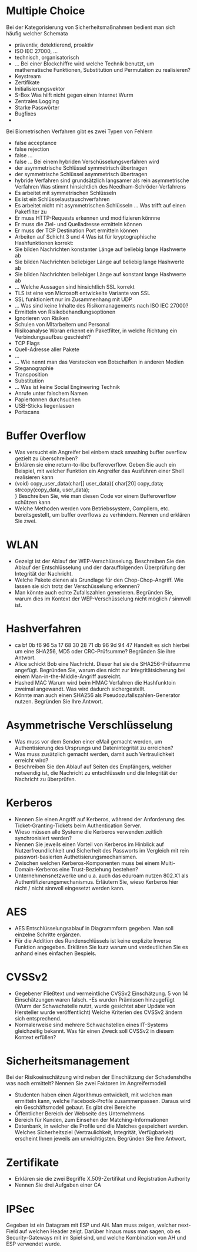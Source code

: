 Multiple Choice
===========
Bei der Kategorisierung von Sicherheitsmaßnahmen bedient man sich häufig welcher Schemata
- präventiv, detektierend, proaktiv
- ISO IEC 27000, ...
- technisch, organisatorisch
- …
Bei einer Blockchiffre wird welche Technik benutzt, um mathematische Funktionen, Substitution und Permutation zu realisieren?
- Keystream
- Zertifikate
- Initialisierungsvektor
- S-Box
Was hilft nicht gegen einen Internet Wurm
- Zentrales Logging
- Starke Passwörter
- Bugfixes
- 
Bei Biometrischen Verfahren gibt es zwei Typen von Fehlern
- false acceptance
- false rejection
- false …
- false …
Bei einem hybriden Verschüsselungsverfahren wird
- der asymmetrische Schlüssel symmetrisch übertragen 
- der symmetrische Schlüssel asymmetrisch übertragen
- hybride Verfahren sind grundsätzlich langsamer als rein asymmetrische Verfahren
Was stimmt hinsichtlich des Needham-Schröder-Verfahrens
- Es arbeitet mit symmetrischen Schlüsseln
- Es ist ein Schlüsselaustauschverfahren
- Es arbeitet nicht mit asymmetrischen Schlüsseln
...
Was trifft auf einen Paketfilter zu
- Er muss HTTP-Requests erkennen und modifizieren könnne
- Er muss die Ziel- und Quelladresse ermitteln können
- Er muss der TCP Destination Port ermitteln können
- Arbeiten auf Schicht 3 und 4
Was ist für kryptographische Hashfunktionen korrekt: 
- Sie bilden Nachrichten konstanter Länge auf beliebig lange Hashwerte ab
- Sie bilden Nachrichten beliebiger Länge auf beliebig lange Hashwerte ab
- Sie bilden Nachrichten beliebiger Länge auf konstant lange Hashwerte ab
- …
Welche Aussagen sind hinsichtlich SSL korrekt
- TLS ist eine von Microsoft entwickelte Variante von SSL
- SSL funktioniert nur im Zusammenhang mit UDP
- …
Was sind keine Inhalte des Risikomanagements nach ISO IEC 27000?
- Ermitteln von Risikobehandlungsoptionen
- Ignorieren von Risiken
- Schulen von MItarbeitern und Personal 
- Risikoanalyse
Woran erkennt ein Paketfilter, in welche Richtung ein Verbindungsaufbau geschieht?
- TCP Flags
- Quell-Adresse aller Pakete
- …
- …
Wie nennt man das Verstecken von Botschaften in anderen Medien
- Steganographie
- Transposition
- Substitution
- …
Was ist keine Social Engineering Technik
- Anrufe unter falschem Namen
- Papiertonnen durchsuchen
- USB-Sticks liegenlassen
- Portscans

Buffer Overflow
===========
- Was versucht ein Angreifer bei einbem stack smashing buffer overflow gezielt zu überschreiben?
- Erklären sie eine return-to-libc bufferoverflow. Geben Sie auch ein Beispiel, mit welcher Funktion ein Angreifer das Ausführen einer Shell realisieren kann
- (void) copy_user_data(char[] user_data){
     char[20] copy_data; 
     strcopy(copy_data, user_data);    
}
Beschreiben Sie, wie man diesen Code vor einem Bufferoverflow schützen kann
- Welche Methoden werden vom Betriebssystem, Compilern, etc. bereitsgestellt, um buffer overflows zu  verhindern. Nennen und erklären Sie zwei. 

WLAN
=====
- Gezeigt ist der Ablauf der WEP-Verschlüsselung. Beschreiben Sie den Ablauf der Entschlüsselung und der darauffolgenden Überprüfung der Integrität der Nachricht. 
- Welche Pakete dienen als Grundlage für den Chop-Chop-Angriff. Wie lassen sie sich trotz der Verschüsselung erkennen?
- Man könnte auch echte Zufallszahlen generieren. Begründen Sie, warum dies im Kontext der WEP-Verschüsselung nicht möglich / sinnvoll ist. 

Hashverfahren
===========
- ca bf 0b f6 96 5a 17 68 30 28 71 db 96 9d 94 47
Handelt es sich hierbei um eine SHA256, MD5 oder CRC-Prüfsumme? Begründen Sie ihre Antwort. 
- Alice schickt Bob eine Nachricht. Dieser hat sie die SHA256-Prüfsumme angefügt. Begründen Sie, warum dies nicht zur Integritätsicherung bei einem Man-in-the-Middle-Angriff ausreicht. 
- Hashed MAC
Warum wird beim HMAC Verfahren die Hashfunktoin zweimal angewandt. Was wird dadurch sichergestellt. 
- Könnte man auch einen SHA256 als Pseudozufallszahlen-Generator nutzen. Begründen Sie Ihre Antwort. 

Asymmetrische Verschlüsselung
=======================
- Was muss vor dem Senden einer eMail gemacht werden, um Authentisierung des Ursprungs und Datenintegrität zu erreichen?
- Was muss zusätzlich gemacht werden, damit auch Vertraulichkeit erreicht wird?
- Beschreiben Sie den Ablauf auf Seiten des Empfängers, welcher notwendig ist, die Nachricht zu entschlüsseln und die Integrität der Nachricht zu überprüfen. 

Kerberos
=======
- Nennen Sie einen Angriff auf Kerberos, während der Anforderung des Ticket-Granting-Tickets beim Authentication Server. 
- Wieso müssen alle Systeme die Kerberos verwenden zeitlich synchronisiert werden? 
-  Nennen Sie jeweils einen Vorteil von Kerberos im Hinblick auf Nutzerfreundlichkeit und Sicherheit des Passworts im Vergleich mit rein passwort-basierten Authetisierungsmechanismen. 
- Zwischen welchen Kerberos-Komponenten muss bei einem Multi-Domain-Kerberos eine Trust-Beziehung bestehen? 
- Unternehmensnetzwerke und u.a. auch das eduroam nutzen 802.X1 als Authentifizierungsmechanismus. Erläutern Sie, wieso Kerberos hier nicht / nicht sinnvoll eingesetzt werden kann. 

AES
===
- AES Entschlüsselungsablauf in Diagrammform gegeben. Man soll einzelne Schritte ergänzen. 
- Für die Addition des Rundenschlüssels ist keine explizite Inverse Funktion angegeben. Erklären Sie kurz warum und verdeutlichen Sie es anhand eines einfachen Bespiels.

CVSSv2
======
- Gegebener Fließtext und vermeintliche CVSSv2 Einschätzung. 5 von 14 Einschätzungen waren falsch. 
 -Es wurden Prämissen hinzugefügt (Wurm der Schwachstelle nutzt, wurde gesichtet aber Update von Hersteller wurde veröffentlicht) 
Welche Kriterien des CVSSv2 ändern sich entsprechend. 
- Normalerweise sind mehrere Schwachstellen eines IT-Systems gleichzeitig bekannt. Was für einen Zweck soll CVSSv2 in diesem Kontext erfüllen?

Sicherheitsmanagement
=================
Bei der Risikoeinschätzung wird neben der Einschätzung der Schadenshöhe was noch ermittelt?
Nennen Sie zwei Faktoren im Angreifermodell
- Studenten haben einen Algorithmus entwickelt, mit welchen man ermitteln kann, welche Facebook-Profile zusammenpassen. Daraus wird ein Geschäftsmodell gebaut. 
Es gibt drei Bereiche
- Öffentlicher Bereich der Webseite des Unternehmens
- Bereich für Kunden, zum Einsehen der Matching-Informationen
- Datenbank, in welcher die Profile und die Matches gespeichert werden. 
Welches Sicherheitsziel (Vertraulichkeit, Integrität, Verfügbarkeit) erscheint Ihnen jeweils am unwichtigsten.  Begründen Sie Ihre Antwort.

Zertifikate
========
- Erklären sie die zwei Begriffe X.509-Zertifikat und Registration Authority
- Nennen Sie drei Aufgaben einer CA

IPSec
====
Gegeben ist ein Datagram mit ESP und AH. Man muss zeigen, welcher next-Field auf welchen Header zeigt. Darüber hinaus muss man sagen, ob es Security-Gateways mit im Spiel sind, und welche Kombination von AH und ESP verwendet wurde.
